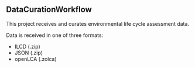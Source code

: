 ## DataCurationWorkflow

This project receives and curates environmental life cycle assessment data.  

Data is received in one of three formats:
* ILCD (.zip)
* JSON (.zip)
* openLCA (.zolca)
